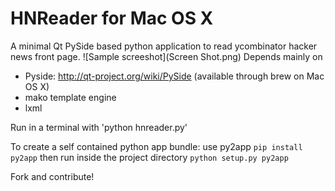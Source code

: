 HNReader for Mac OS X
=====================
A minimal Qt PySide based python application to read ycombinator 
hacker news front page.
![Sample screeshot](Screen Shot.png)
Depends mainly on 
- Pyside: http://qt-project.org/wiki/PySide (available through brew on Mac OS X)
- mako template engine
- lxml

Run in a terminal with 'python hnreader.py'

To create a self contained python app bundle: use py2app
`pip install py2app`
then run inside the project directory
`python setup.py py2app`

Fork and contribute!

